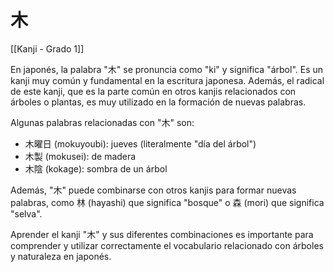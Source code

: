# 木

[[Kanji - Grado 1]]

En japonés, la palabra "木" se pronuncia como "ki" y significa "árbol". Es un kanji muy común y fundamental en la escritura japonesa. Además, el radical de este kanji, que es la parte común en otros kanjis relacionados con árboles o plantas, es muy utilizado en la formación de nuevas palabras.

Algunas palabras relacionadas con "木" son:

- 木曜日 (mokuyoubi): jueves (literalmente "día del árbol")
- 木製 (mokusei): de madera
- 木陰 (kokage): sombra de un árbol

Además, "木" puede combinarse con otros kanjis para formar nuevas palabras, como 林 (hayashi) que significa "bosque" o 森 (mori) que significa "selva". 

Aprender el kanji "木" y sus diferentes combinaciones es importante para comprender y utilizar correctamente el vocabulario relacionado con árboles y naturaleza en japonés.

